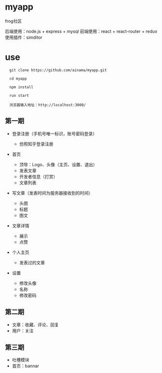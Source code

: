 # myapp

frog社区

后端使用：node.js + express + mysql
前端使用：react + react-router + redux
使用插件：simditor


# use

```
  git clone https://github.com/ainama/myapp.git

  cd myapp

  npm install

  run start

  浏览器输入地址：http://localhost:3000/
```


## 第一期
  * 登录注册（手机号唯一标识，账号密码登录）
    * 仿照知乎登录注册

  * 首页
    * 顶导：Logo、头像（主页、设置、退出）
    * 发表文章
    * 开发者信息（打赏）
    * 文章列表

  * 写文章（发表时间为服务器接收到的时间）
    * 头图
    * 标题
    * 图文

  * 文章详情
    * 展示
    * 点赞

  * 个人主页
    * 发表过的文章

  * 设置
    * 修改头像
    * 名称
    * 修改密码

## 第二期
  * 文章：收藏、评论、回复
  * 用户：关注

## 第三期
  * 吐槽模块
  * 首页：bannar
